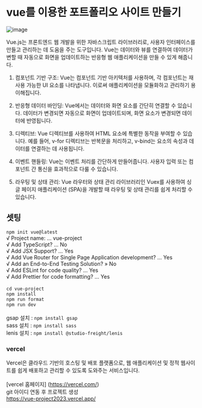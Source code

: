 # vue를 이용한 포트폴리오 사이트 만들기
![image](https://github.com/uUZINN/vue-project2023/assets/89904583/c54e60b8-c238-4db4-9470-10d5b16ad9f4)

Vue.js는 프론트엔드 웹 개발을 위한 자바스크립트 라이브러리로, 사용자 인터페이스를 만들고 관리하는 데 도움을 주는 도구입니다. Vue는 데이터와 뷰를 연결하여 데이터가 변할 때 자동으로 화면을 업데이트하는 반응형 웹 애플리케이션을 만들 수 있게 해줍니다.

1. 컴포넌트 기반 구조: Vue는 컴포넌트 기반 아키텍처를 사용하며, 각 컴포넌트는 재사용 가능한 UI 요소를 나타냅니다. 이로써 애플리케이션을 모듈화하고 관리하기 용이해집니다.

2. 반응형 데이터 바인딩: Vue에서는 데이터와 화면 요소를 간단히 연결할 수 있습니다. 데이터가 변경되면 자동으로 화면이 업데이트되며, 화면 요소가 변경되면 데이터에 반영됩니다.

3. 디렉티브: Vue 디렉티브를 사용하여 HTML 요소에 특별한 동작을 부여할 수 있습니다. 예를 들어, v-for 디렉티브는 반복문을 처리하고, v-bind는 요소의 속성과 데이터를 연결하는 데 사용됩니다.

4. 이벤트 핸들링: Vue는 이벤트 처리를 간단하게 만들어줍니다. 사용자 입력 또는 컴포넌트 간 통신을 효과적으로 다룰 수 있습니다.

5. 라우팅 및 상태 관리: Vue 라우터와 상태 관리 라이브러리인 Vuex를 사용하여 싱글 페이지 애플리케이션 (SPA)을 개발할 때 라우팅 및 상태 관리를 쉽게 처리할 수 있습니다.

## 셋팅
`npm init vue@latest`<br>
√ Project name: ... vue-project<br>
√ Add TypeScript? ... No<br>
√ Add JSX Support? ... Yes<br>
√ Add Vue Router for Single Page Application development? ... Yes<br>
√ Add an End-to-End Testing Solution? » No<br>
√ Add ESLint for code quality? ... Yes<br>
√ Add Prettier for code formatting? ... Yes<br>
<br>
`cd vue-project`<br>
`npm install`<br>
`npm run format`<br>
`npm run dev`<br>
<br>
gsap 설치 : `npm install gsap`<br>
sass 설치 : `npm install sass`<br>
lenis 설치 : `npm install @studio-freight/lenis`<br>

### vercel
Vercel은 클라우드 기반의 호스팅 및 배포 플랫폼으로, 웹 애플리케이션 및 정적 웹사이트를 쉽게 배포하고 관리할 수 있도록 도와주는 서비스입니다.
<br><br>
[vercel 홈페이지] (https://vercel.com/)<br>
git 아이디 연동 후 프로젝트 생성<br>
https://vue-project2023.vercel.app/
